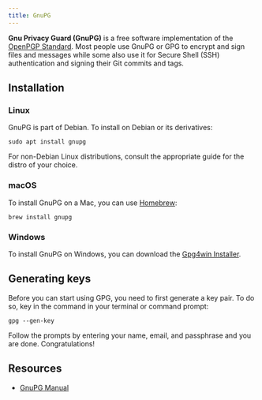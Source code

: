 ```yaml
---
title: GnuPG
---
```

__Gnu Privacy Guard (GnuPG)__ is a free software implementation of the [OpenPGP Standard](https://www.openpgp.org/about/standard/). Most people use GnuPG or GPG to encrypt and sign files and messages while some also use it for Secure Shell (SSH) authentication and signing their Git commits and tags.

## Installation

### Linux
GnuPG is part of Debian. To install on Debian or its derivatives:
```text
sudo apt install gnupg
```
For non-Debian Linux distributions, consult the appropriate guide for the distro of your choice.

### macOS
To install GnuPG on a Mac, you can use [Homebrew](https://brew.sh):
```text
brew install gnupg
```

### Windows
To install GnuPG on Windows, you can download the [Gpg4win Installer](https://gpg4win.org/download.html).

## Generating keys
Before you can start using GPG, you need to first generate a key pair. To do so, key in the command in your terminal or command prompt:
```text
gpg --gen-key
```
Follow the prompts by entering your name, email, and passphrase and you are done. Congratulations!

## Resources
- [GnuPG Manual](https://www.gnupg.org/documentation/manuals.html)
